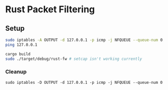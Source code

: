 # Rust Packet Filtering
## Setup
```sh
sudo iptables -A OUTPUT -d 127.0.0.1 -p icmp -j NFQUEUE --queue-num 0
ping 127.0.0.1
```

```sh
cargo build
sudo ./target/debug/rust-fw # setcap isn't working currently
```

### Cleanup
```
sudo iptables -D OUTPUT -d 127.0.0.1 -p icmp -j NFQUEUE --queue-num 0
```

